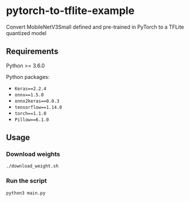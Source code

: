 # pytorch-to-tflite-example
Convert MobileNetV3Small defined and pre-trained in PyTorch to a TFLite quantized model

## Requirements

Python >= 3.6.0

Python packages:

- `Keras==2.2.4`
- `onnx==1.5.0`
- `onnx2keras==0.0.3`
- `tensorflow==1.14.0`
- `torch==1.1.0`
- `Pillow==6.1.0`

## Usage

### Download weights
    
    ./download_weight.sh

### Run the script

    python3 main.py
